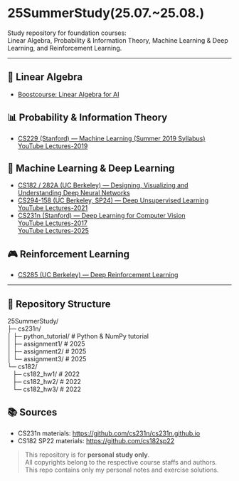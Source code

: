 # 25SummerStudy(25.07.~25.08.)
Study repository for foundation courses:  
Linear Algebra, Probability & Information Theory, Machine Learning & Deep Learning, and Reinforcement Learning.

---

## 📘 Linear Algebra
- [Boostcourse: Linear Algebra for AI](https://www.boostcourse.org/ai251/joinLectures/195088)

## 📊 Probability & Information Theory
- [CS229 (Stanford) — Machine Learning (Summer 2019 Syllabus)](https://cs229.stanford.edu/syllabus-summer2019.html)  
  [YouTube Lectures-2019](https://www.youtube.com/watch?v=Mi8wnYc1m04)
  
## 🤖 Machine Learning & Deep Learning
- [CS182 / 282A (UC Berkeley) — Designing, Visualizing and Understanding Deep Neural Networks](https://cs182sp21.github.io/)
- [CS294-158 (UC Berkeley, SP24) — Deep Unsupervised Learning](https://sites.google.com/view/berkeley-cs294-158-sp24/home)  
  [YouTube Lectures-2021](https://www.youtube.com/playlist?list=PL_iWQOsE6TfVmKkQHucjPAoRtIJYt8a5A)
- [CS231n (Stanford) — Deep Learning for Computer Vision](https://cs231n.stanford.edu/schedule.html)  
  [YouTube Lectures-2017](https://www.youtube.com/watch?v=vT1JzLTH4G4&list=PL3FW7Lu3i5JvHM8ljYj-zLfQRF3EO8sYv)  
  [YouTube Lectures-2025](https://www.youtube.com/playlist?list=PLoROMvodv4rOmsNzYBMe0gJY2XS8AQg16)
## 🎮 Reinforcement Learning
- [CS285 (UC Berkeley) — Deep Reinforcement Learning](https://rail.eecs.berkeley.edu/deeprlcourse/)

---

## 📂 Repository Structure

25SummerStudy/  
├─ cs231n/  
│ ├─ python_tutorial/ # Python & NumPy tutorial  
│ ├─ assignment1/ # 2025  
│ ├─ assignment2/ # 2025  
│ └─ assignment3/ # 2025  
└─ cs182/  
&nbsp;&nbsp;&nbsp;├─ cs182_hw1/ # 2022  
&nbsp;&nbsp;&nbsp;├─ cs182_hw2/ # 2022  
&nbsp;&nbsp;&nbsp;└─ cs182_hw3/ # 2022  

## 📚 Sources

- CS231n materials: https://github.com/cs231n/cs231n.github.io  
- CS182 SP22 materials: https://github.com/cs182sp22

> This repository is for **personal study only**.  
> All copyrights belong to the respective course staffs and authors.  
> This repo contains only my personal notes and exercise solutions.
